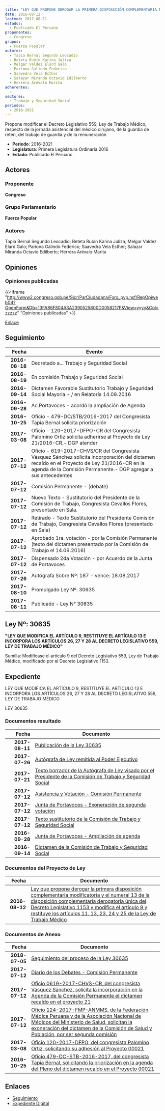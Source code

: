 ```yaml
---
title: "LEY QUE PROPONE DEROGAR LA PRIMERA DISPOSICIÓN COMPLEMENTARIA MODIFICATORIA Y EL NUMERAL 13 DE LA DISPOSICIÓN COMPLEMENTARIA DEROGATORIA ÚNICA DEL D.L. 1153 Y MODIFICA EL ARTÍCULO 9 Y RESTITUYE LOS ARTÍCULOS 11, 13, 23, 24 Y 25 DE LA LEY DE TRABAJO MÉDICO"
date: 2016-08-12
lastmod: 2017-08-11
estados: 
  - Publicado El Peruano
proponentes: 
  - Congreso
grupos: 
  - Fuerza Popular
autores: 
  - Tapia Bernal Segundo Leocadio
  - Beteta Rubín Karina Juliza
  - Melgar Valdez Elard Galo
  - Pariona Galindo Federico
  - Saavedra Vela Esther
  - Salazar Miranda Octavio Edilberto
  - Herrera Arévalo Marita
adherentes: 
  - 
sectores: 
  - Trabajo y Seguridad Social
periodos: 
  - 2016-2021
---
```


Propone modificar el Decreto Legislativo 559, Ley de Trabajo Médico, respecto de la jornada asistencial del médico cirujano, de la guardia de retén, del trabajo de guardia y de la remuneración.

- **Periodo**: 2016-2021
- **Legislatura**: Primera Legislatura Ordinaria 2016
- **Estado**: Publicado El Peruano

## Actores

### Proponente

**Congreso**

### Grupo Parlamentario

**Fuerza Popular**

### Autores

Tapia Bernal Segundo Leocadio; Beteta Rubín Karina Juliza; Melgar Valdez Elard Galo; Pariona Galindo Federico; Saavedra Vela Esther; Salazar Miranda Octavio Edilberto; Herrera Arévalo Marita


## Opiniones

### Opiniones publicadas

{{<iframe "http://www2.congreso.gob.pe/Sicr/ParCiudadana/Foro_pvp.nsf/RepOpiweb04?OpenForm&Db=13FA86F804A3A2390525800D0058217F&View=yyyy&Col=zzzzz" "Opiniones publicadas" >}}

[Enlace](http://www2.congreso.gob.pe/Sicr/ParCiudadana/Foro_pvp.nsf/RepOpiweb04?OpenForm&Db=13FA86F804A3A2390525800D0058217F&View=yyyy&Col=zzzzz)

## Seguimiento

| Fecha | Evento |
|------:|--------|
| **2016-08-18** | Decretado a... Trabajo y Seguridad Social|
| **2016-08-19** | En comisión Trabajo y Seguridad Social|
| **2016-09-14** | Dictamen Favorable Sustitutorio Trabajo y Seguridad Social Mayoria - / en Relatoría 14.09.2016|
| **2016-09-28** | Ac.Portavoces - acordó la ampliación de Agenda|
| **2016-10-25** | Oficio - 479-DC/STB/2016-2017 del Congresista Tapia Bernal solicita priorización|
| **2017-03-08** | Oficio - 120-2017-DFPO-CR del Congresista Palomino Ortiz solicita adherirse al Proyecto de Ley 21/2016-CR.- DGP atender|
| **2017-07-12** | Oficio - 619-2017-CHVS/CR del Congresista Vásquez Sánchez solicita incorporación del dictamen recaído en el Proyecto de Ley 21/2016-CR en la agenda de la Comisión Permanente.- DGP agregar a sus antecedentes|
| **2017-07-12** | Comisión Permanente - (debate)|
| **2017-07-12** | Nuevo Texto - Sustitutorio del Presidente de la Comisión de Trabajo, Congresista Cevallos Flores, presentado en Sala.|
| **2017-07-12** | Retirado - Texto Sustitutorio del Presidente Comisión de Trabajo, Congresista Cevallos Flores (presentado en Sala)|
| **2017-07-12** | Aprobado 1ra. votación - por la Comisión Permanente (texto del dictamen presentado por la Comisión de Trabajo el 14.09.2016)|
| **2017-07-12** | Dispensado 2da Votación - por Acuerdo de la Junta de Portavoces|
| **2017-07-26** | Autógrafa Sobre Nº: 187 - vence: 18.08.2017|
| **2017-08-10** | Promulgado Ley Nº: 30635|
| **2017-08-11** | Publicado - Ley N° 30635|

## Ley Nº: 30635

**"LEY QUE MODIFICA EL ARTÍCULO 9, RESTITUYE EL ARTÍCULO 13 E INCORPORA LOS ARTÍCULOS 26, 27 Y 28 AL DECRETO LEGISLATIVO 559, LEY DE TRABAJO MÉDICO"**

Sumilla: Modifícase el artículo 9 del Decreto Legislativo 559, Ley de Trabajo Médico, modificado por el Decreto Legislativo 1153.


## Expediente

LEY QUE MODIFICA EL ARTÍCULO 9, RESTITUYE EL ARTÍCULO 13 E INCORPORA LOS ARTÍCULOS 26, 27 Y 28 AL DECRETO LEGISLATIVO 559, LEY DE TRABAJO MÉDICO

LEY 30635


### Documentos resultado

| Fecha | Documento |
|------:|--------|
| **2017-08-11** | [Publicación de la Ley 30635](http://www.leyes.congreso.gob.pe/Documentos/2016_2021/ADLP/Normas_Legales/30635-LEY.pdf) |
| **2017-07-26** | [Autógrafa de Ley remitida al Poder Ejecutivo](http://www.leyes.congreso.gob.pe/Documentos/2016_2021/ADLP/Texto_Aprobado/AU0002120170726.pdf) |
| **2017-07-21** | [Texto borrador de la Autógrafa de Ley visado por el Presidente de la Comisión de Trabajo y Seguridad Social](http://www.leyes.congreso.gob.pe/Documentos/2016_2021/Texto_Borrador_de_Autografa/BAU0002120170721.pdf) |
| **2017-07-12** | [Asistencia y Votación - Comisión Permanente](http://www.leyes.congreso.gob.pe/Documentos/2016_2021/Asistencia_y_Votacion/Proyectos_de_Ley/AVCP0002120170712.pdf) |
| **2017-07-12** | [Junta de Portavoces - Exoneración de segunda votación](http://www.leyes.congreso.gob.pe/Documentos/2016_2021/Acuerdos/Junta_Portavoces/AJP0002120170712.PDF) |
| **2017-07-12** | [Texto sustitutorio de la Comisión de Trabajo y Seguridad Social](http://www.leyes.congreso.gob.pe/Documentos/2016_2021/Texto_Sustitutorio/Proyectos_de_Ley/TS0002120170712.pdf) |
| **2016-09-28** | [Junta de Portavoces - Ampliación de agenda](http://www.leyes.congreso.gob.pe/Documentos/2016_2021/Acuerdos/Junta_Portavoces/AJP0002120160928.pdf) |
| **2016-09-14** | [Dictamen de la Comisión de Trabajo y Seguridad Social](http://www.leyes.congreso.gob.pe/Documentos/2016_2021/Dictamenes/Proyectos_de_Ley/00021DC22MAY20160914.pdf) |

### Documentos del Proyecto de Ley

| Fecha | Documento |
|------:|--------|
| **2016-08-12** | [Ley que propone derogar la primera disposición complementaria modificatoria y el numeral 13 de la disposición complementaria derogatoria única del Decreto Legislativo 1153 y modifica el artículo 9 y restituye los artículos 11, 13, 23, 24 y 25 de la Ley de Trabajo Médico](http://www.leyes.congreso.gob.pe/Documentos/2016_2021/Proyectos_de_Ley_y_de_Resoluciones_Legislativas/PL00021_20160812.pdf) |

### Documentos de Anexo

| Fecha | Documento |
|------:|--------|
| **2018-07-05** | [Seguimiento del proceso de la Ley 30635](http://www.leyes.congreso.gob.pe/Documentos/2016_2021/Seguimiento_de_Proyectos_de_Ley/00021PL20180705.pdf) |
| **2017-07-12** | [Diario de los Debates - Comisión Permanente](http://www2.congreso.gob.pe/Sicr/DiarioDebates/Publicad.nsf/SesionesPleno/05256D6E0073DFE90525815C006190DC/$FILE/PER-2016-13.pdf) |
| **2017-07-12** | [Oficio 0619-2017-CHVS-CR, del congresista Vásquez Sánchez, solicita la incorporación en la Agenda de la Comisión Permanente el dictamen recaído en el proyecto 21](http://www.leyes.congreso.gob.pe/Documentos/2016_2021/Oficios/Congresistas/OFICIO-0619-2017-CHVS-CR.pdf) |
| **2017-07-12** | [Oficio 124-2017-FMP-ANMMS, de la Federación Médica Peruana y de la Asociación Nacional de Médicos del Ministerio de Salud, solicitan la exoneración del dictamen de la Comisión de Salud y Población, por ser segunda comisión](http://www.leyes.congreso.gob.pe/Documentos/2016_2021/Oficios/Otras_Instituciones/OFICIO-124-2017-FMP-ANMMS.pdf) |
| **2017-03-08** | [Oficio 120-2017-DFPO, del congresista Palomino Ortiz, solicitando su adhesión al Proyecto 00021](http://www.leyes.congreso.gob.pe/Documentos/2016_2021/Oficios/Congresistas/OFICIO-120-2017-DFPO.pdf) |
| **2016-10-25** | [Oficio 479-DC-STB-2016-2017, del congresista Tapia Bernal, solicitando la priorización en la agenda del Pleno del dictamen recaído en el Proyecto 00021](http://www.leyes.congreso.gob.pe/Documentos/2016_2021/Oficios/Congresistas/OFICIO-479-DC-STB-2016-2017.pdf) |

## Enlaces 

- [Seguimiento](http://www2.congreso.gob.pe/Sicr/TraDocEstProc/CLProLey2016.nsf/f7fff46988ca05b1052578e100829cc7/f357ae1ac939d1180525800d005b4976?OpenDocument)
- [Expediente Digital](http://www2.congreso.gob.pe/Sicr/TraDocEstProc/CLProLey2016.nsf/f7fff46988ca05b1052578e100829cc7/f357ae1ac939d1180525800d005b4976?OpenDocument&Click=05257FB7005EB655.eb71d0cf91d8294e05256cdf006b5706/$Body/0.1C6C)
